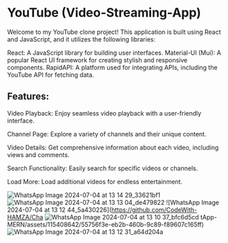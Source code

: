 
# YouTube (Video-Streaming-App)
Welcome to my YouTube clone project! This application is built using React and JavaScript, and it utilizes the following libraries:

React: A JavaScript library for building user interfaces.
Material-UI (Mui): A popular React UI framework for creating stylish and responsive components.
RapidAPI: A platform used for integrating APIs, including the YouTube API for fetching data.

## Features:
Video Playback: Enjoy seamless video playback with a user-friendly interface.

Channel Page: Explore a variety of channels and their unique content.

Video Details: Get comprehensive information about each video, including views and comments.

Search Functionality: Easily search for specific videos or channels.

Load More: Load additional videos for endless entertainment.





![WhatsApp Image 2024-07-04 at 13 14 29_33621bf1](https://github.com/CodeWith-HAMZA/ChatApp-MERN/assets/115408642/45a9bc96-281a-486a-8dca-e58dcb303483)
![WhatsApp Image 2024-07-04 at 13 13 04_de479822](https://github.com/CodeWith-HAMZA/ChatApp-MERN/assets/115408642/ca52bd71-feba-4c94-b1df-e03090402aea)
![WhatsApp Image 2024-07-04 at 13 12 44_5a430226](https://github.com/CodeWith-HAMZA/Cha
![WhatsApp Image 2024-07-04 at 13 10 37_bfc6d5cd](https://github.com/CodeWith-HAMZA/ChatApp-MERN/assets/115408642/c0c56d5b-0579-4ce1-807b-91dbda5d0871)
tApp-MERN/assets/115408642/55756f3e-eb2b-460b-9c89-f89607c165ff)
![WhatsApp Image 2024-07-04 at 13 12 31_a64d204a](https://github.com/CodeWith-HAMZA/ChatApp-MERN/assets/115408642/457feb2c-8a8c-4dad-960a-b50f216469d8)
